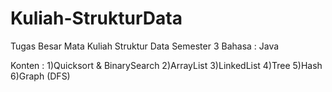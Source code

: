 # Kuliah-StrukturData
Tugas Besar Mata Kuliah Struktur Data Semester 3
Bahasa : Java

Konten :
1)Quicksort & BinarySearch
2)ArrayList
3)LinkedList
4)Tree
5)Hash
6)Graph (DFS)
